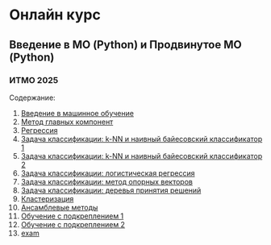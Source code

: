 # Онлайн курс
## Введение в МО (Python) и Продвинутое МО (Python) 
### ИТМО 2025

Содержание:

1.    [Введение в машинное обучение ](https://github.com/IVAN-SMIT/Introduction-to-ML-Python-and-Advanced-ML-Python--ITMO/tree/main/task1/)  
2.    [Метод главных компонент](https://github.com/IVAN-SMIT/Introduction-to-ML-Python-and-Advanced-ML-Python--ITMO/tree/main/task2/)  
3.    [Регрессия](https://github.com/IVAN-SMIT/Introduction-to-ML-Python-and-Advanced-ML-Python--ITMO/tree/main/task3/) 
4.    [Задача классификации: k-NN и наивный байесовский классификатор 1](https://github.com/IVAN-SMIT/Introduction-to-ML-Python-and-Advanced-ML-Python--ITMO/tree/main/task4/)    
5.    [Задача классификации: k-NN и наивный байесовский классификатор 2](https://github.com/IVAN-SMIT/Introduction-to-ML-Python-and-Advanced-ML-Python--ITMO/tree/main/task5/) 
6.   [Задача классификации: логистическая регрессия]()
7.   [Задача классификации: метод опорных векторов]()
8.   [Задача классификации: деревья принятия решений]()
9.   [Кластеризация]()
10.   [Ансамблевые методы ]()
11.   [Обучение с подкреплением 1](https://github.com/IVAN-SMIT/Introduction-to-ML-Python-and-Advanced-ML-Python--ITMO/tree/main/task11/)
12.   [Обучение с подкреплением 2](https://github.com/IVAN-SMIT/Introduction-to-ML-Python-and-Advanced-ML-Python--ITMO/tree/main/task12/)
13.   [exam]()
    
